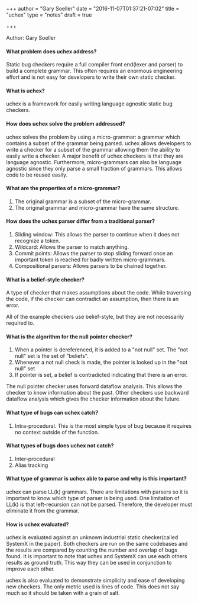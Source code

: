+++
author = "Gary Soeller"
date = "2016-11-07T01:37:21-07:02"
title = "uchex"
type = "notes"
draft = true

+++

Author: Gary Soeller

#### What problem does uchex address?

Static bug checkers require a full compiler front end(lexer and parser) to build
a complete grammar. This often requires an enormous engineering effort and is
not easy for developers to write their own static checker.

#### What is uchex?

uchex is a framework for easily writing language agnostic static bug checkers.

#### How does uchex solve the problem addressed?

uchex solves the problem by using a micro-grammar: a grammar which contains a
subset of the grammar being parsed. uchex allows developers to write a checker
for a subset of the grammar allowing them the ability to easily write a checker.
A major benefit of uchex checkers is that they are language agnostic.
Furthermore, micro-grammars can also be language agnostic since they only parse
a small fraction of grammars. This allows code to be reused easily.

#### What are the properties of a micro-grammar?

1. The original grammar is a subset of the micro-grammar.
2. The original grammar and micro-grammar have the same structure.

#### How does the uchex parser differ from a traditional parser?

1. Sliding window: This allows the parser to continue when it does not recognize
a token.
2. Wildcard: Allows the parser to match anything.
3. Commit points: Allows the parser to stop sliding forward once an important
token is reached for badly written micro-grammars.
4. Compositional parsers: Allows parsers to be chained together.

#### What is a belief-style checker?

A type of checker that makes assumptions about the code. While traversing the
code, if the checker can contradict an assumption, then there is an error.

All of the example checkers use belief-style, but they are not necessarily
required to.

#### What is the algorithm for the null pointer checker?

1. When a pointer is dereferenced, it is added to a "not null" set. The "not
null" set is the set of "beliefs".
2. Whenever a not null check is made, the pointer is looked up in the "not null"
set
3. If pointer is set, a belief is contradicted indicating that there is an
error.

The null pointer checker uses forward dataflow analysis. This allows the checker
to know information about the past. Other checkers use backward dataflow
analysis which gives the checker information about the future.

#### What type of bugs can uchex catch?

1. Intra-procedural. This is the most simple type of bug because it requires no
context outside of the function.

#### What types of bugs does uchex not catch?

1. Inter-procedural
2. Alias tracking

#### What type of grammar is uchex able to parse and why is this important?

uchex can parse LL(k) grammars. There are limitations with parsers so it is
important to know which type of parser is being used. One limitation of LL(k) is
that left-recursion can not be parsed. Therefore, the developer must eliminate
it from the grammar.

#### How is uchex evaluated?

uchex is evaluated against an unknown industrial static checker(called SystemX
in the paper). Both checkers are run on the same codebases and the results are
compared by counting the number and overlap of bugs found. It is important to
note that uchex and SystemX can use each others results as ground truth. This
way they can be used in conjunction to improve each other.

uchex is also evaluated to demonstrate simplicity and ease of developing new
checkers. The only metric used is lines of code. This does not say much so it
should be taken with a grain of salt.
